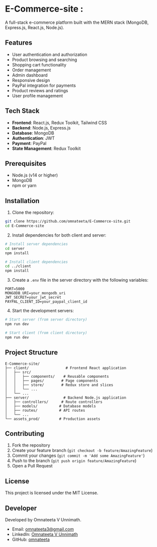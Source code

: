 # E-Commerce-site :

A full-stack e-commerce platform built with the MERN stack (MongoDB, Express.js, React.js, Node.js).

## Features

- User authentication and authorization
- Product browsing and searching
- Shopping cart functionality
- Order management
- Admin dashboard
- Responsive design
- PayPal integration for payments
- Product reviews and ratings
- User profile management

## Tech Stack

- **Frontend**: React.js, Redux Toolkit, Tailwind CSS
- **Backend**: Node.js, Express.js
- **Database**: MongoDB
- **Authentication**: JWT
- **Payment**: PayPal
- **State Management**: Redux Toolkit

## Prerequisites

- Node.js (v14 or higher)
- MongoDB
- npm or yarn

## Installation

1. Clone the repository:
```bash
git clone https://github.com/omnateeta/E-Commerce-site.git
cd E-Commerce-site
```

2. Install dependencies for both client and server:
```bash
# Install server dependencies
cd server
npm install

# Install client dependencies
cd ../client
npm install
```

3. Create a `.env` file in the server directory with the following variables:
```
PORT=5000
MONGODB_URI=your_mongodb_uri
JWT_SECRET=your_jwt_secret
PAYPAL_CLIENT_ID=your_paypal_client_id
```

4. Start the development servers:
```bash
# Start server (from server directory)
npm run dev

# Start client (from client directory)
npm run dev
```

## Project Structure

```
E-Commerce-site/
├── client/                 # Frontend React application
│   ├── src/
│   │   ├── components/    # Reusable components
│   │   ├── pages/        # Page components
│   │   ├── store/        # Redux store and slices
│   │   └── ...
│   └── ...
├── server/                # Backend Node.js application
│   ├── controllers/      # Route controllers
│   ├── models/          # Database models
│   ├── routes/          # API routes
│   └── ...
└── assets_prod/         # Production assets
```

## Contributing

1. Fork the repository
2. Create your feature branch (`git checkout -b feature/AmazingFeature`)
3. Commit your changes (`git commit -m 'Add some AmazingFeature'`)
4. Push to the branch (`git push origin feature/AmazingFeature`)
5. Open a Pull Request

## License

This project is licensed under the MIT License.

## Developer

Developed by Omnateeta V Unnimath.
- Email: omnateeta3@gmail.com
- LinkedIn: [Omnateeta V Unnimath](https://www.linkedin.com/in/omnateeta-v-unnimath-0b815b338)
- GitHub: [omnateeta](https://github.com/omnateeta)
